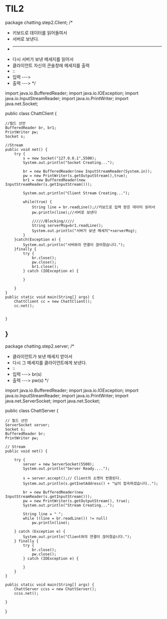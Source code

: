 # TIL2

package chatting.step2.Client;
/*
 * 키보드로 데이터를 읽어들여서 
 * 서버로 보낸다.
 * -------------------------
 * 다시 서버가 보낸 메세지를 읽어서
 * 클라이언트 자신의 콘솔창에 메세지를 출력
 * ::
 * 입력 --->
 * 출력 --->
 */


import java.io.BufferedReader;
import java.io.IOException;
import java.io.InputStreamReader;
import java.io.PrintWriter;
import java.net.Socket;

public class ChattClient {

	//필드 선언
	BufferedReader br, br1;
	PrintWriter pw;
	Socket s;
	
	//Stream
	public void net() {
		try {
			s = new Socket("127.0.0.1",5500);
			System.out.println("Socket Creating...");
			
			br = new BufferedReader(new InputStreamReader(System.in));
			pw = new PrintWriter(s.getOutputStream(),true);
			br1 = new BufferedReader(new InputStreamReader(s.getInputStream()));
			
			System.out.println("Client Stream Creating...");
			
			while(true) {
				String line = br.readLine();//키보드로 입력 받은 데이터 읽어서
				pw.println(line);//서버로 보낸다
				
				//////Blocking/////
				String serverMsg=br1.readLine();
				System.out.println("서버가 보낸 메세지"+serverMsg);
			}
		}catch(Exception e) {
			System.out.println("서버와의 연결이 끊어졌습니다.");
		}finally {
			try {
				br.close();
				pw.close();
				br1.close();
			} catch (IOException e) {
			
			}
			
		}
	}
	public static void main(String[] args) {
		ChattClient cc = new ChattClient();
		cc.net();
		

	}

}
-------------------------------------------------------

package chatting.step2.server;
/*
 * 클라이언트가 보낸 메세지 받아서
 * 다시 그 메세지를 클라이언트에게 보낸다.
 * ::
 * 입력 ---> br(s)
 * 출력 ---> pw(s)
 */

import java.io.BufferedReader;
import java.io.IOException;
import java.io.InputStreamReader;
import java.io.PrintWriter;
import java.net.ServerSocket;
import java.net.Socket;

public class ChattServer {

	// 필드 선언
	ServerSocket server;
	Socket s;
	BufferedReader br;
	PrintWriter pw;

	// Stream
	public void net() {

		try {
			server = new ServerSocket(5500);
			System.out.println("Server Ready....");

			s = server.accept();// Client의 소켓이 반환된다.
			System.out.println(s.getInetAddress() + "님이 접속하셨습니다..");

			br = new BufferedReader(new InputStreamReader(s.getInputStream()));
			pw = new PrintWriter(s.getOutputStream(), true);
			System.out.println("Stream Creating...");

			String line = " ";
			while ((line = br.readLine()) != null)
				pw.println(line);

		} catch (Exception e) {
			System.out.println("Client와의 연결이 끊어졌습니다.");
		} finally {
			try {
				br.close();
				pw.close();
			} catch (IOException e) {

			}
		}
	}

	public static void main(String[] args) {
		ChattServer ccss = new ChattServer();
		ccss.net();

	}

}

